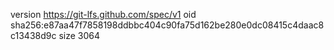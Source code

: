 version https://git-lfs.github.com/spec/v1
oid sha256:e87aa47f7858198ddbbc404c90fa75d162be280e0dc08415c4daac8c13438d9c
size 3064

